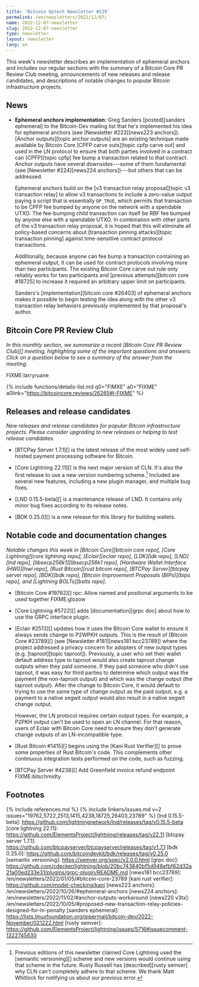 ```yaml
---
title: 'Bitcoin Optech Newsletter #229'
permalink: /en/newsletters/2022/12/07/
name: 2022-12-07-newsletter
slug: 2022-12-07-newsletter
type: newsletter
layout: newsletter
lang: en
---
```

This week's newsletter describes an implementation of ephemeral anchors
and includes our regular sections with the summary of a Bitcoin Core PR
Review Club meeting, announcements of new releases and release
candidates, and descriptions of notable changes to popular Bitcoin
infrastructure projects.

## News

- **Ephemeral anchors implementation:** Greg Sanders [posted][sanders
  ephemeral] to the Bitcoin-Dev mailing list that he's implemented his
  idea for ephemeral anchors (see [Newsletter #223][news223 anchors]).
  [Anchor outputs][topic anchor outputs] are an existing technique made
  available by Bitcoin Core [CPFP carve outs][topic cpfp carve out] and
  used in the LN protocol to ensure that both parties involved in a
  contract can [CPFP][topic cpfp] fee bump a transaction related to that
  contract.  Anchor outputs have several downsides---some of them
  fundamental (see [Newsletter #224][news224 anchors])---but others
  that can be addressed.

    Ephemeral anchors build on the [v3 transaction relay proposal][topic
    v3 transaction relay] to allow v3 transactions to include a
    zero-value output paying a script that is essentially `OP_TRUE`,
    which permits that transaction to be CPFP fee bumped by anyone on the
    network with a spendable UTXO.  The fee-bumping child transaction
    can itself be RBF fee bumped by anyone else with a spendable UTXO.
    In combination with other parts of the v3 transaction relay
    proposal, it is hoped that this will eliminate all policy-based
    concerns about [transaction pinning attacks][topic transaction
    pinning] against time-sensitive contract protocol transactions.

    Additionally, because anyone can fee bump a transaction containing
    an ephemeral output, it can be used for contract protocols involving
    more than two participants.  The existing Bitcoin Core carve out
    rule only reliably works for two participants and [previous
    attempts][bitcoin core #18725] to increase it required an
    arbitrary upper limit on participants.

    Sanders's [implementation][bitcoin core #26403] of ephemeral anchors
    makes it possible to begin testing the idea along with the other v3
    transaction relay behaviors previously implemented by that
    proposal's author.

## Bitcoin Core PR Review Club

*In this monthly section, we summarize a recent [Bitcoin Core PR Review Club][]
meeting, highlighting some of the important questions and answers.  Click on a
question below to see a summary of the answer from the meeting.*

FIXME:larryruane

{% include functions/details-list.md
  q0="FIMXE"
  a0="FIXME"
  a0link="https://bitcoincore.reviews/26265#l-FIXME"
%}

## Releases and release candidates

*New releases and release candidates for popular Bitcoin infrastructure
projects.  Please consider upgrading to new releases or helping to test
release candidates.*

- [BTCPay Server 1.7.1][] is the latest release of the most widely used
  self-hosted payment processing software for Bitcoin.

- [Core Lightning 22.11][] is the next major version of CLN.  It's also
  the first release to use a new version numbering scheme.[^semver]
  Included are several new features, including a new plugin manager,
  and multiple bug fixes.

- [LND 0.15.5-beta][] is a maintenance release of LND.  It contains
  only minor bug fixes according to its release notes.

- [BDK 0.25.0][] is a new release for this library for building wallets.

## Notable code and documentation changes

*Notable changes this week in [Bitcoin Core][bitcoin core repo], [Core
Lightning][core lightning repo], [Eclair][eclair repo], [LDK][ldk repo],
[LND][lnd repo], [libsecp256k1][libsecp256k1 repo], [Hardware Wallet
Interface (HWI)][hwi repo], [Rust Bitcoin][rust bitcoin repo], [BTCPay
Server][btcpay server repo], [BDK][bdk repo], [Bitcoin Improvement
Proposals (BIPs)][bips repo], and [Lightning BOLTs][bolts repo].*

- [Bitcoin Core #19762][] rpc: Allow named and positional arguments to be used together FIXME:glozow

- [Core Lightning #5722][] adds [documentation][grpc doc] about how to
  use the GRPC interface plugin.

- [Eclair #2513][] updates how it uses the Bitcoin Core wallet to ensure
  it always sends change to P2WPKH outputs.  This
  is the result of [Bitcoin Core #23789][] (see [Newsletter
  #181][news181 bcc23789]) where the project addressed a privacy
  concern for adopters of new output types (e.g. [taproot][topic
  taproot]).  Previously, a user who set their wallet default address
  type to taproot would also create taproot change outputs when they
  paid someone.  If they paid someone who didn't use taproot, it was
  easy for third parties to determine which output was the payment (the
  non-taproot output) and which was the change output (the taproot
  output).  After the change to Bitcoin Core, it would default to trying
  to use the same type of change output as the paid output, e.g. a
  payment to a native segwit output would also result in a native segwit
  change output.

    However, the LN protocol requires certain output types.  For
    example, a P2PKH output can't be used to open an LN channel.
    For that reason, users of Eclair with Bitcoin Core need to ensure
    they don't generate change outputs of an LN-incompatible type.

- [Rust Bitcoin #1415][] begins using the [Kani Rust Verifier][] to
  prove some properties of Rust Bitcoin's code.  This complements other
  continuous integration tests performed on the code, such as fuzzing.

- [BTCPay Server #4238][] Add Greenfield invoice refund endpoint FIXME:bitschmidty

## Footnotes

[^semver]:
    Previous editions of this newsletter claimed Core Lightning used the
    [semantic versioning][] scheme and new versions would continue using
    that scheme in the future.  Rusty Russell has [described][rusty
    semver] why CLN can't completely adhere to that scheme.  We thank
    Matt Whitlock for notifying us about our previous error.

{% include references.md %}
{% include linkers/issues.md v=2 issues="19762,5722,2513,1415,4238,18725,26403,23789" %}
[lnd 0.15.5-beta]: https://github.com/lightningnetwork/lnd/releases/tag/v0.15.5-beta
[core lightning 22.11]: https://github.com/ElementsProject/lightning/releases/tag/v22.11
[btcpay server 1.7.1]: https://github.com/btcpayserver/btcpayserver/releases/tag/v1.7.1
[bdk 0.25.0]: https://github.com/bitcoindevkit/bdk/releases/tag/v0.25.0
[semantic versioning]: https://semver.org/spec/v2.0.0.html
[grpc doc]: https://github.com/cdecker/lightning/blob/20bc743840bf5d948efbf62d32a21a00ed233e31/plugins/grpc-plugin/README.md
[news181 bcc23789]: /en/newsletters/2022/01/05/#bitcoin-core-23789
[kani rust verifier]: https://github.com/model-checking/kani
[news223 anchors]: /en/newsletters/2022/10/26/#ephemeral-anchors
[news224 anchors]: /en/newsletters/2022/11/02/#anchor-outputs-workaround
[news220 v3tx]: /en/newsletters/2022/10/05/#proposed-new-transaction-relay-policies-designed-for-ln-penalty
[sanders ephemeral]: https://lists.linuxfoundation.org/pipermail/bitcoin-dev/2022-November/021222.html
[rusty semver]: https://github.com/ElementsProject/lightning/issues/5716#issuecomment-1322745630
